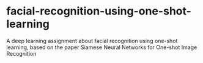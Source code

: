 # facial-recognition-using-one-shot-learning
A deep learning assignment about facial recognition using one-shot learning, based on the paper Siamese Neural Networks for One-shot Image Recognition
